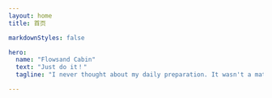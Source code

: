 ```yaml
---
layout: home
title: 首页

markdownStyles: false

hero:
  name: "Flowsand Cabin"
  text: "Just do it！"
  tagline: "I never thought about my daily preparation. It wasn't a matter of whether it was an option or not. It was, if I want to play, this is what I have to do, so I'd just show up and do it. -Kobe "

---
```


<script setup>
import { computed } from 'vue'
import  { data }  from './.vitepress/theme/posts.data'
import DetailedPostCard from './.vitepress/theme/DetailedPostCard.vue'
import nav from './.vitepress/nav'

const computedRecentPosts = computed(() => data.recentPosts.map(item => 
    ({...item, date: item.date.string})))
</script>

<div class="max-w-screen-lg w-full px-6 py-8 my-0 mx-auto">
  <DetailedPostCard
    v-for="(article, index) in computedRecentPosts"
    :key="index"
    :url="article.url"
    :title="article.title"
    :abstract="article.abstract"
    :date="article.date"
    :tags="article.tags"
  />
</div>
